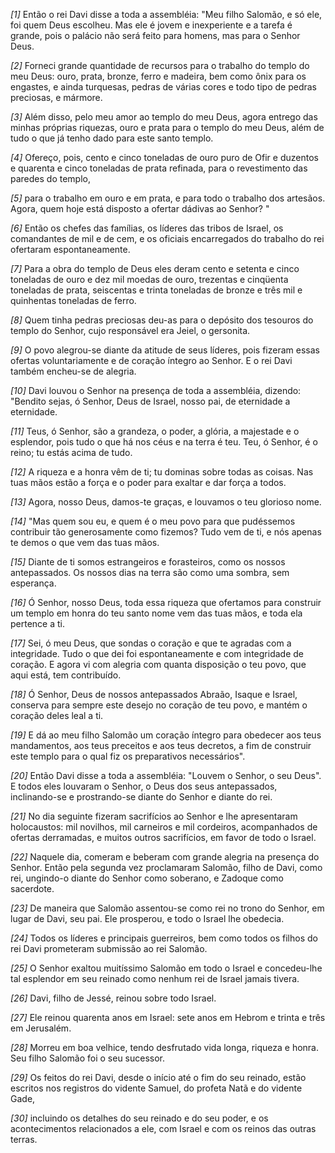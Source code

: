 *[1]* Então o rei Davi disse a toda a assembléia: "Meu filho Salomão, e só ele, foi quem Deus escolheu. Mas ele é jovem e inexperiente e a tarefa é grande, pois o palácio não será feito para homens, mas para o Senhor Deus.

*[2]* Forneci grande quantidade de recursos para o trabalho do templo do meu Deus: ouro, prata, bronze, ferro e madeira, bem como ônix para os engastes, e ainda turquesas, pedras de várias cores e todo tipo de pedras preciosas, e mármore.

*[3]* Além disso, pelo meu amor ao templo do meu Deus, agora entrego das minhas próprias riquezas, ouro e prata para o templo do meu Deus, além de tudo o que já tenho dado para este santo templo.

*[4]* Ofereço, pois, cento e cinco toneladas de ouro puro de Ofir e duzentos e quarenta e cinco toneladas de prata refinada, para o revestimento das paredes do templo,

*[5]* para o trabalho em ouro e em prata, e para todo o trabalho dos artesãos. Agora, quem hoje está disposto a ofertar dádivas ao Senhor? "

*[6]* Então os chefes das famílias, os líderes das tribos de Israel, os comandantes de mil e de cem, e os oficiais encarregados do trabalho do rei ofertaram espontaneamente.

*[7]* Para a obra do templo de Deus eles deram cento e setenta e cinco toneladas de ouro e dez mil moedas de ouro, trezentas e cinqüenta toneladas de prata, seiscentas e trinta toneladas de bronze e três mil e quinhentas toneladas de ferro.

*[8]* Quem tinha pedras preciosas deu-as para o depósito dos tesouros do templo do Senhor, cujo responsável era Jeiel, o gersonita.

*[9]* O povo alegrou-se diante da atitude de seus líderes, pois fizeram essas ofertas voluntariamente e de coração íntegro ao Senhor. E o rei Davi também encheu-se de alegria.

*[10]* Davi louvou o Senhor na presença de toda a assembléia, dizendo: "Bendito sejas, ó Senhor, Deus de Israel, nosso pai, de eternidade a eternidade.

*[11]* Teus, ó Senhor, são a grandeza, o poder, a glória, a majestade e o esplendor, pois tudo o que há nos céus e na terra é teu. Teu, ó Senhor, é o reino; tu estás acima de tudo.

*[12]* A riqueza e a honra vêm de ti; tu dominas sobre todas as coisas. Nas tuas mãos estão a força e o poder para exaltar e dar força a todos.

*[13]* Agora, nosso Deus, damos-te graças, e louvamos o teu glorioso nome.

*[14]* "Mas quem sou eu, e quem é o meu povo para que pudéssemos contribuir tão generosamente como fizemos? Tudo vem de ti, e nós apenas te demos o que vem das tuas mãos.

*[15]* Diante de ti somos estrangeiros e forasteiros, como os nossos antepassados. Os nossos dias na terra são como uma sombra, sem esperança.

*[16]* Ó Senhor, nosso Deus, toda essa riqueza que ofertamos para construir um templo em honra do teu santo nome vem das tuas mãos, e toda ela pertence a ti.

*[17]* Sei, ó meu Deus, que sondas o coração e que te agradas com a integridade. Tudo o que dei foi espontaneamente e com integridade de coração. E agora vi com alegria com quanta disposição o teu povo, que aqui está, tem contribuído.

*[18]* Ó Senhor, Deus de nossos antepassados Abraão, Isaque e Israel, conserva para sempre este desejo no coração de teu povo, e mantém o coração deles leal a ti.

*[19]* E dá ao meu filho Salomão um coração íntegro para obedecer aos teus mandamentos, aos teus preceitos e aos teus decretos, a fim de construir este templo para o qual fiz os preparativos necessários".

*[20]* Então Davi disse a toda a assembléia: "Louvem o Senhor, o seu Deus". E todos eles louvaram o Senhor, o Deus dos seus antepassados, inclinando-se e prostrando-se diante do Senhor e diante do rei.

*[21]* No dia seguinte fizeram sacrifícios ao Senhor e lhe apresentaram holocaustos: mil novilhos, mil carneiros e mil cordeiros, acompanhados de ofertas derramadas, e muitos outros sacrifícios, em favor de todo o Israel.

*[22]* Naquele dia, comeram e beberam com grande alegria na presença do Senhor. Então pela segunda vez proclamaram Salomão, filho de Davi, como rei, ungindo-o diante do Senhor como soberano, e Zadoque como sacerdote.

*[23]* De maneira que Salomão assentou-se como rei no trono do Senhor, em lugar de Davi, seu pai. Ele prosperou, e todo o Israel lhe obedecia.

*[24]* Todos os líderes e principais guerreiros, bem como todos os filhos do rei Davi prometeram submissão ao rei Salomão.

*[25]* O Senhor exaltou muitíssimo Salomão em todo o Israel e concedeu-lhe tal esplendor em seu reinado como nenhum rei de Israel jamais tivera.

*[26]* Davi, filho de Jessé, reinou sobre todo Israel.

*[27]* Ele reinou quarenta anos em Israel: sete anos em Hebrom e trinta e três em Jerusalém.

*[28]* Morreu em boa velhice, tendo desfrutado vida longa, riqueza e honra. Seu filho Salomão foi o seu sucessor.

*[29]* Os feitos do rei Davi, desde o início até o fim do seu reinado, estão escritos nos registros do vidente Samuel, do profeta Natã e do vidente Gade,

*[30]* incluindo os detalhes do seu reinado e do seu poder, e os acontecimentos relacionados a ele, com Israel e com os reinos das outras terras.

